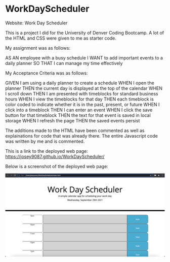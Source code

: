 # WorkDayScheduler

Website: Work Day Scheduler

This is a project I did for the University of Denver Coding Bootcamp. A lot of the HTML and CSS were given to me as starter code.



My assignment was as follows:

AS AN employee with a busy schedule
I WANT to add important events to a daily planner
SO THAT I can manage my time effectively



My Acceptance Criteria was as follows:

GIVEN I am using a daily planner to create a schedule
WHEN I open the planner
THEN the current day is displayed at the top of the calendar
WHEN I scroll down
THEN I am presented with timeblocks for standard business hours
WHEN I view the timeblocks for that day
THEN each timeblock is color coded to indicate whether it is in the past, present, or future
WHEN I click into a timeblock
THEN I can enter an event
WHEN I click the save button for that timeblock
THEN the text for that event is saved in local storage
WHEN I refresh the page
THEN the saved events persist


 The additions made to the HTML have been commented as well as explainations for code that was already there. The entire Javascript code was written by me and is commented.

This is a link to the deployed web page: https://josey9087.github.io/WorkDayScheduler/

Below is a screenshot of the deployed web page:

![Work Day Scheduler Screenshot](./Images/WorkDayScheduler.png)